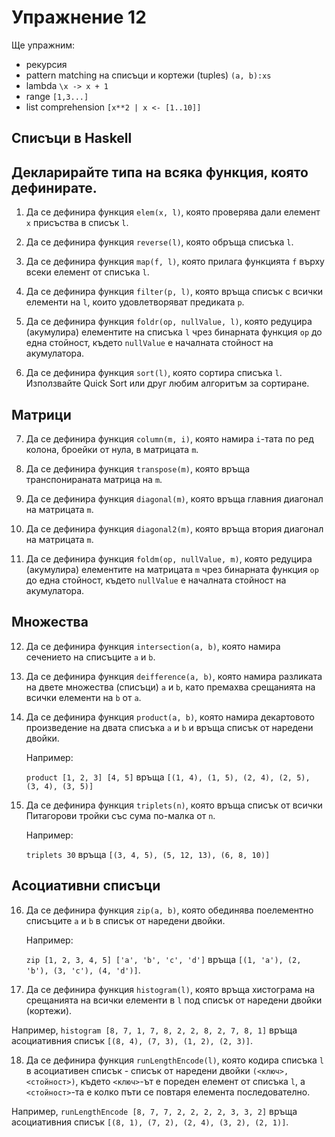 Упражнение 12
=============

Ще упражним:
- рекурсия
- pattern matching на списъци и кортежи (tuples) `(a, b):xs`
- lambda `\x -> x + 1`
- range `[1,3...]`
- list comprehension `[x**2 | x <- [1..10]]`

Списъци в Haskell
-----------------

## Декларирайте типа на всяка функция, която дефинирате.

1. Да се дефинира функция `elem(x, l)`, която
проверява дали елемент `x` присъства в списък `l`.

2. Да се дефинира функция `reverse(l)`, която обръща списъка `l`.

3. Да се дефинира функция `map(f, l)`, която
прилага функцията `f` върху всеки елемент от списъка `l`.

4. Да се дефинира функция `filter(p, l)`, която
връща списък с всички елементи на `l`, които
удовлетворяват предиката `p`.

5. Да се дефинира функция `foldr(op, nullValue, l)`, която
редуцира (акумулира) елементите на списъка `l` чрез бинарната функция `op`
до една стойност, където `nullValue` е началната стойност на акумулатора.

6. Да се дефинира функция `sort(l)`, която сортира списъка `l`.
Използвайте Quick Sort или друг любим алгоритъм за сортиране.

Матрици
-------

7. Да се дефинира функция `column(m, i)`, която
намира `i`-тата по ред колона, броейки от нула, в матрицата `m`.

8. Да се дефинира функция `transpose(m)`, която
връща транспонираната матрица на `m`.

9. Да се дефинира функция `diagonal(m)`, която
връща главния диагонал на матрицата `m`.

10. Да се дефинира функция `diagonal2(m)`, която
връща втория диагонал на матрицата `m`.

11. Да се дефинира функция `foldm(op, nullValue, m)`, която
редуцира (акумулира) елементите на матрицата `m` чрез бинарната функция `op`
до една стойност, където `nullValue` е началната стойност на акумулатора.

Множества
---------

12. Да се дефинира функция `intersection(a, b)`, която
намира сечението на списъците `a` и `b`.

13. Да се дефинира функция `deifference(a, b)`, която
намира разликата на двете множества (списъци) `a` и `b`, като
премахва срещанията на всички елементи на `b` от `a`.

14. Да се дефинира функция `product(a, b)`, която
намира декартовото произведение на двата списъка `a` и `b`
и връща списък от наредени двойки.

    Например:

    `product [1, 2, 3] [4, 5]` връща `[(1, 4), (1, 5), (2, 4), (2, 5), (3, 4), (3, 5)]`

15. Да се дефинира функция `triplets(n)`, която
връща списък от всички Питагорови тройки със сума по-малка от `n`.

    Например:

    `triplets 30` връща `[(3, 4, 5), (5, 12, 13), (6, 8, 10)]`

Асоциативни списъци
-------------------

16. Да се дефинира функция `zip(a, b)`, която
обединява поелементно списъците `a` и `b` в списък от наредени двойки.

    Например:

    `zip [1, 2, 3, 4, 5] ['a', 'b', 'c', 'd']` връща
    `[(1, 'а'), (2, 'b'), (3, 'c'), (4, 'd')]`.

17. Да се дефинира функция `histogram(l)`, която
връща хистограма на срещанията на всички елементи в `l`
под списък от наредени двойки (кортежи).

   Например, `histogram [8, 7, 1, 7, 8, 2, 2, 8, 2, 7, 8, 1]`
   връща асоциативния списък `[(8, 4), (7, 3), (1, 2), (2, 3)]`.

18. Да се дефинира функция `runLengthEncode(l)`, която
кодира списъка `l` в асоциативен списък - списък от наредени двойки `(<ключ>, <стойност>)`,
където `<ключ>`-ът e пореден елемент от списъка `l`, а
`<стойност>`-та е колко пъти се повтаря елемента последователно.

   Например, `runLengthEncode [8, 7, 7, 2, 2, 2, 2, 3, 3, 2]`
   връща асоциативния списък `[(8, 1), (7, 2), (2, 4), (3, 2), (2, 1)]`.


